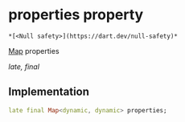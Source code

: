 


# properties property




    *[<Null safety>](https://dart.dev/null-safety)*


[Map](https://api.flutter.dev/flutter/dart-core/Map-class.html) properties
  
_late, final_






## Implementation

```dart
late final Map<dynamic, dynamic> properties;


```







